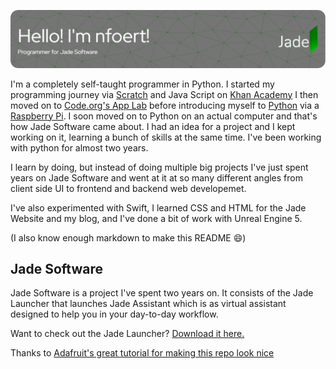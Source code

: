 

![Header](./github-header-image.png)

I'm a completely self-taught programmer in Python. I started my programming journey via [Scratch](https://scratch.mit.edu) and Java Script on [Khan Academy](https://www.khanacademy.org/computing/computer-programming/programming) I then moved on to [Code.org's App Lab](https://code.org/educate/applab) before introducing myself to [Python](https://www.python.org/) via a [Raspberry Pi](https://www.raspberrypi.com/). I soon moved on to Python on an actual computer and that's how Jade Software came about. I had an idea for a project and I kept working on it, learning a bunch of skills at the same time. I've been working with python for almost two years.

I learn by doing, but instead of doing multiple big projects I've just spent years on Jade Software and went at it at so many different angles from client side UI to frontend and backend web developemet.

I've also experimented with Swift, I learned CSS and HTML for the Jade Website and my blog, and I've done a bit of work with Unreal Engine 5.

(I also know enough markdown to make this README :smile:)

## Jade Software
Jade Software is a project I've spent two years on. It consists of the Jade Launcher that launches Jade Assistant which is as virtual assistant designed to help you in your day-to-day workflow.

Want to check out the Jade Launcher? [Download it here.](https://nfoert.pythonanywhere.com/jadesite)

<!---![Website](https://img.shields.io/website?down_color=red&down_message=Offline&label=Website&up_color=green&up_message=Online&url=https%3A%2F%2Fnofoert.wixsite.com%2Fjade) --->
<!---![Website](https://img.shields.io/website?down_color=red&down_message=Offline&label=Web%20server&up_color=green&up_message=Online&url=https%3A%2F%2Fnfoert.pythonanywhere.com%2FjadeCore)--->


Thanks to [Adafruit's great tutorial for making this repo look nice](https://learn.adafruit.com/excellent-github-profile)
